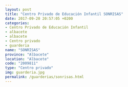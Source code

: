 ```yaml
---
layout: post
title: "Centro Privado de Educación Infantil SONRISAS"
date: 2017-09-20 20:57:05 +0200
categories:
- Centro Privado de Educación Infantil
- albacete
- albacete
- Centro privado
- guarderia
name: "SONRISAS"
province: "Albacete"
location: "Albacete"
code: "2009811"
type: "Centro privado"
img: guarderia.jpg
permalink: /guarderias/sonrisas.html
---
```

